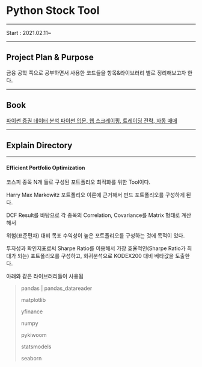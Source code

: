 # Python Stock Tool

------

Start : 2021.02.11~

------

## Project Plan & Purpose

금융 공학 쪽으로 공부하면서 사용한 코드들을 항목&라이브러리 별로 정리해보고자 한다.

------

## Book

[파이썬 증권 데이터 분석 파이썬 입문, 웹 스크레이핑, 트레이딩 전략, 자동 매매](https://book.naver.com/bookdb/book_detail.nhn?bid=16381920)

------



## Explain Directory

------

#### Efficient Portfolio Optimization

코스피 종목 N개 들로 구성된 포트폴리오 최적화를 위한 Tool이다.

Harry Max Markowitz 포트폴리오 이론에 근거해서 펀드 포트폴리오를 구성하게 된다.

DCF Result를 바탕으로 각 종목의 Correlation, Covariance를 Matrix 형태로 계산해서 

위험(표준편차) 대비 목표 수익성이 높은 포트폴리오를 구성하는 것에 목적이 있다.

투자성과 확인지표로써 Sharpe Ratio를 이용해서 가장 효율적인(Sharpe Ratio가 최대가 되는) 포트폴리오를 구성하고, 회귀분석으로 KODEX200 대비 베타값을 도출한다.

아래와 같은 라이브러리들이 사용됨

> pandas | pandas_datareader 
>
> matplotlib
>
> yfinance
>
> numpy
>
> pykiwoom
>
> statsmodels
>
> seaborn



